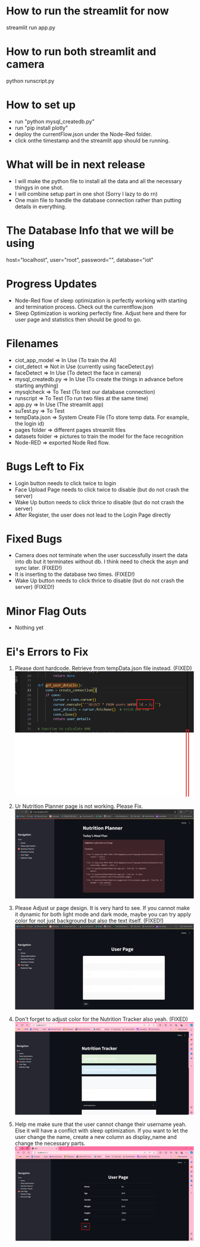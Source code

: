 # How to run the streamlit for now

streamlit run app.py

# How to run both streamlit and camera

python runscript.py

# How to set up

- run "python mysql_createdb.py"
- run "pip install plotly"
- deploy the currentFlow.json under the Node-Red folder.
- click onthe timestamp and the streamlit app should be running.

# What will be in next release

- I will make the python file to install all the data and all the necessary thingys in one shot.
- I will combine setup part in one shot (Sorry I lazy to do rn)
- One main file to handle the database connection rather than putting details in everything.

# The Database Info that we will be using

host="localhost",
user="root",
password="",
database="iot"

# Progress Updates

- Node-Red flow of sleep optimization is perfectly working with starting and termination process. Check out the currentflow.json
- Sleep Optimization is working perfectly fine. Adjust here and there for user page and statistics then should be good to go.

# Filenames

- ciot_app_model => In Use (To train the AI)
- ciot_detect => Not in Use (currently using faceDetect.py)
- faceDetect => In Use (To detect the face in camera)
- mysql_createdb.py => In Use (To create the things in advance before starting anything)
- mysqlcheck => To Test (To test our database connection)
- runscript => To Test (To run two files at the same time)
- app.py => In Use (The streamlit app)
- suTest.py => To Test
- tempData.json => System Create File (To store temp data. For example, the login id)
- pages folder => different pages streamlit files
- datasets folder => pictures to train the model for the face recognition
- Node-RED => exported Node Red flow.

# Bugs Left to Fix

- Login button needs to click twice to login
- Face Upload Page needs to click twice to disable (but do not crash the server)
- Wake Up button needs to click thrice to disable (but do not crash the server)
- After Register, the user does not lead to the Login Page directly 

# Fixed Bugs

- Camera does not terminate when the user successfully insert the data into db but it terminates without db. I think need to check the asyn and sync later. (FIXED!)
- It is inserting to the database two times. (FIXED!)
- Wake Up button needs to click thrice to disable (but do not crash the server) (FIXED!)

# Minor Flag Outs

- Nothing yet

# Ei's Errors to Fix

1. Please dont hardcode. Retrieve from tempData.json file instead. (FIXED)
   ![alt text](image.png)

2. Ur Nutrition Planner page is not working. Please Fix.
   ![alt text](image-1.png)

3. Please Adjust ur page design. It is very hard to see. If you cannot make it dynamic for both light mode and dark mode, maybe you can try apply color for not just background but also the text itself. (FIXED!)
   ![alt text](image-2.png)

4. Don't forget to adjust color for the Nutrition Tracker also yeah. (FIXED)
   ![alt text](image-3.png)

5. Help me make sure that the user cannot change their username yeah. Else it will have a conflict with sleep optimization. If you want to let the user change the name, create a new column as display_name and change the necessary parts.
   ![alt text](image-4.png)
